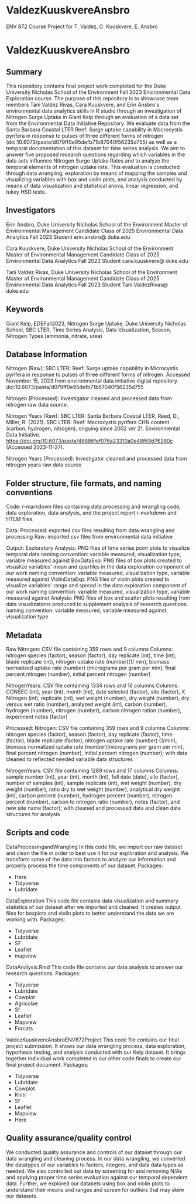 # ValdezKuuskvereAnsbro
ENV 872 Course Project for T. Valdez, C. Kuuskvere, E. Ansbro
# ValdezKuuskvereAnsbro

## Summary
This repository contains final project work completed for the Duke University Nicholas School of the Environment Fall 2023 Environmental Data Exploration course. The purpose of this repository is to showcase team members Tani Valdez Rivas, Cara Kuuskvere, and Erin Ansbro's environmental data analytics skills in R studio through an investigation of Nitrogen Surge Uptake in Giant Kelp through an evaluation of a data set from the Environmental Data Initiative Repository. We evaluate data from the Santa Barbara Coastal LTER Reef: Surge uptake capability in Macrocystis pyrifera in response to pulses of three different forms of nitrogen (doi:10.6073/pasta/d079ff0e95defb71b87040f56235d755) as well as a temporal documentation of this dataset for time series analysis. We aim to answer five proposed research questions regarding which variables in the data sets influence Nitrogen Surge Uptake Rates and to analyze the temporal elements of nitrogen uptake rate. This evaluation is conducted through data wrangling, exploration by means of mapping the samples and visualizing variables with box and violin plots, and analysis conducted by means of data visualization and statistical anova, linear regression, and tukey HSD tests.  

## Investigators
Erin Ansbro, Duke University Nicholas School of the Environment
Master of Environmental Management Candidate Class of 2025
Environmental Data Analytics Fall 2023 Student 
erin.ansbro@ duke.edu 

Cara Kuuskvere, Duke University Nicholas School of the Environment
Master of Environmental Management Candidate Class of 2025
Environmental Data Analytics Fall 2023 Student 
cara.kuuskvere@ duke.edu 

Tani Valdez Rivas, Duke University Nicholas School of the Environment
Master of Environmental Management Candidate Class of 2025
Environmental Data Analytics Fall 2023 Student 
Tani.ValdezRivas@ duke.edu 


## Keywords

Giant Kelp, EDEFall2023, Nitrogen Surge Uptake, Duke University Nicholas School, SBC LTER, Time Series Analysis, Data Visualization, Season, Nitrogen Types (ammonia, nitrate, urea)

## Database Information


Nitrogen (Raw): SBC LTER: Reef: Surge uptake capability in Microcystis pyrifera in response to pulses of three different forms of nitrogen. Accessed November 15, 2023 from environmental data initiative digital repository. doi:10.6073/pasta/d079ff0e95defb71b87040f56235d755

Nitrogen (Processed): Investigator cleaned and processed data from nitrogen raw data source. 

Nitrogen Years (Raw): SBC LTER: Santa Barbara Coastal LTER, Reed, D., Miller, R. (2021). SBC LTER: Reef: Macrocystis pyrifera CHN content (carbon, hydrogen, nitrogen), ongoing since 2002 ver 21. Environmental Data Initiative. https://doi.org/10.6073/pasta/48686fef076a23310a0e48f69d76260c (Accessed 2023-11-27).

Nitrogen Years (Processed): Investigator cleaned and processed data from nitrogen years raw data source

## Folder structure, file formats, and naming conventions 

Code: r-markdown files containing data processing and wrangling code, data exploration, data analysis, and the project report r-markdown and HTLM files. 

Data:
  Processed: exported csv files resulting from data wrangling and processing 
  Raw: imported csv files from environmental data initiative 
  
Output: 
Exploratory Analysis: PNG files of time series point plots to visualize temporal data 
    naming convention: variable measured, visualization type, variable measured against 
 BoxDataExp: PNG files of box plots created to visualize variables' mean and quartiles in the data exploration component of our work
    naming convention: variable measured, visualization type, variable measured against 
  ViolinDataExp: PNG files of violin plots created to visualize variables' range and spread in the data exploration component of our work
    naming convention: variable measured, visualization type, variable measured against
  Analysis: PNG files of box and scatter plots resulting from data visualizations produced to supplement analysis of research questions.
  naming convention: variable measured, variable measured against, visualization type 


## Metadata

Raw
Nitrogen: CSV file containing 359 rows and 9 columns
Columns: nitrogen species (factor), season (factor), day replicate (int), time (int), blade replicate (int), nitrogen uptake rate (number)(1/ min), biomass normalized uptake rate (number) (micrograms per gram per min), final percent nitrogen (number), initial percent nitrogen (number)

NitrogenYears: CSV file containing 1334 rows and 16 columns
Columns: CONSEC (int), year (int), month (int), date selected (factor), site (factor), X Nitrogen (int), replicate (int), wet weight (number), dry weight (number), dry versus wet ratio (number), analyzed weight (int), carbon (number), hydrogen (number), nitrogen (number), carbon nitrogen ration (number), experiment notes (factor)

Processed: 
Nitrogen: CSV file containing 359 rows and 9 columns 
Columns: nitrogen species (factor), season (factor), day replicate (factor), time (factor), blade replicate (factor), nitrogen uptake rate (number) (1/min), biomass normalized uptake rate (number)(micrograms per gram per min), final percent nitrogen (number), initial percent nitrogen (number); with data cleaned to reflected needed variable data structures


NitrogenYears: CSV file containing 1289 rows and 17 columns
Columns: sample number (int), year (int), month (int), full date (date), site (factor), number of samples (int), sample replicate (int), wet weight (number), dry weight (number), ratio dry to wet weight (number), analytical dry weight (int), carbon percent (number), hydrogen percent (number), nitrogen percent (number), carbon to nitrogen ratio (number), notes (factor), and new site name (factor); with cleaned and processed data and clean data structures for analysis 


## Scripts and code
DataProcessingandWrangling
In this code file, we import our raw dataset and clean the file in order to best use it for our exploration and analysis. We transform some of the data into factors to analyze our information and properly process the time components of our dataset. 
Packages: 
-	Here
-	Tidyverse
-	Lubridate

DataExploration
This code file contains data visualization and summary statistics of our dataset after we imported and cleaned. It creates output files for boxplots and violin plots to better understand the data we are working with. 
Packages: 
-	Tidyverse 
-	Lubridate
-	SF
-	Leaflet
-	mapview

DataAnalysis.Rmd
This code file contains our data analysis to answer our research questions. 
Packages: 
-	Tidyverse
-	Lubridate
-	Cowplot
-	Agricolae
-	Sf
-	Leaflet 
-	Mapview
-	Forcats

ValdezKuuskvereAnsbroENV872Project
This code file contains our final project submission. It shows our data wrangling process, data exploration, hypothesis testing, and analysis conducted with our Kelp dataset. It brings together individual work completed in our other code finals to create our final project document. 
Packages: 
-	Tidyverse 
-	Lubridate
-	Cowplot
-	Knitr
-	Sf
-	Leaflet
-	Mapview
-	Here

## Quality assurance/quality control

We conducted quality assurance and controls of our dataset through our data wrangling and cleaning process. In our data wrangling, we converted the datatypes of our variables to factors, integers, and data data types as needed. We also controlled our data by screening for and removing N/As and applying proper time series evaluation against our temporal dependent data. Further, we explored our datasets using box and violin plots to understand their means and ranges and screen for outliers that may skew our datasets. 

